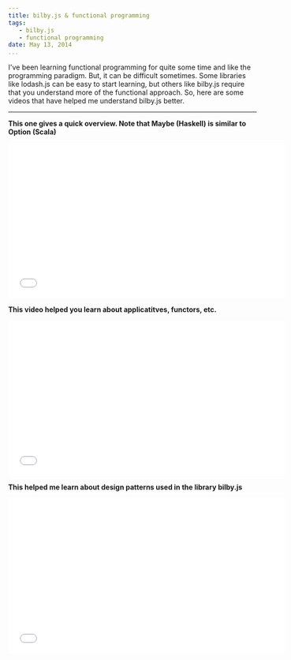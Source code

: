 ```yaml
---
title: bilby.js & functional programming
tags: 
   - bilby.js
   - functional programming
date: May 13, 2014
...
```


I've been learning functional programming for quite some time and like the programming paradigm. But, it can be difficult sometimes. Some libraries like lodash.js can be easy to start learning, but others like bilby.js require that you understand more of the functional approach. So, here are some videos that have helped me understand bilby.js better.

---

**This one gives a quick overview. Note that Maybe (Haskell) is similar to Option (Scala)**

<iframe width="560" height="315" src="//www.youtube.com/embed/AvgwKjTPMmM" frameborder="0" allowfullscreen></iframe>

**This video helped you learn about applicatitves, functors, etc.**

<iframe width="560" height="315" src="//www.youtube.com/embed/ww2Z1URx-G0" frameborder="0" allowfullscreen></iframe>

**This helped me learn about design patterns used in the library bilby.js**

<iframe width="560" height="315" src="//www.youtube.com/embed/Mw_Jnn_Y5iA" frameborder="0" allowfullscreen></iframe>
